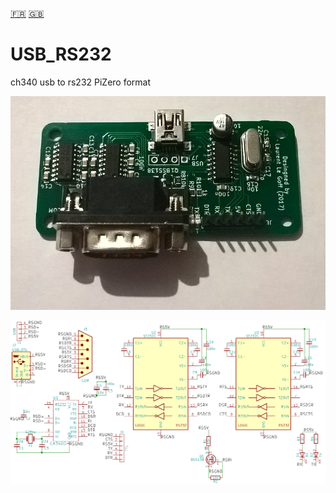 [:fr:](LISEZMOI.md) [:uk:](README.md)

# USB_RS232

ch340 usb to rs232 PiZero format

![](IMG/USB_RS232.jpg)

![](IMG/SCH.png)
